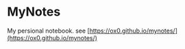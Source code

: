 # MyNotes

My persional notebook. see [https://ox0.github.io/mynotes/](https://ox0.github.io/mynotes/)
